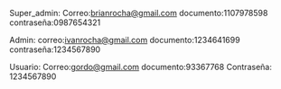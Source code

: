 Super_admin:
Correo:brianrocha@gmail.com
documento:1107978598
contraseña:0987654321

Admin:
correo:ivanrocha@gmail.com
documento:1234641699
contraseña:1234567890

Usuario:
Correo:gordo@gmail.com
documento:93367768
Contraseña: 1234567890
